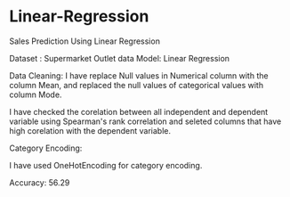 # Linear-Regression
Sales Prediction Using Linear Regression

Dataset : Supermarket Outlet data
Model: Linear Regression

Data Cleaning:
I have replace Null values in Numerical column with the column Mean, and replaced the null values of categorical values with column Mode.

I have checked the corelation between all independent and dependent variable using Spearman's rank correlation and seleted columns that have high corelation with the dependent variable.

Category Encoding:

I have used OneHotEncoding for category encoding.

Accuracy: 56.29
